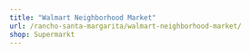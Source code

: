 ```yaml
---
title: "Walmart Neighborhood Market"
url: /rancho-santa-margarita/walmart-neighborhood-market/
shop: Supermarkt
---
```

